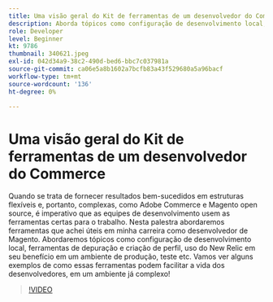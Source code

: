 ```yaml
---
title: Uma visão geral do Kit de ferramentas de um desenvolvedor do Commerce
description: Aborda tópicos como configuração de desenvolvimento local, ferramentas de depuração e criação de perfil, uso do New Relic em seu benefício em um ambiente de produção e testes.
role: Developer
level: Beginner
kt: 9786
thumbnail: 340621.jpeg
exl-id: 042d34a9-38c2-490d-bed6-bbc7c037981a
source-git-commit: ca06e5a8b1602a7bcfb83a43f529680a5a96bacf
workflow-type: tm+mt
source-wordcount: '136'
ht-degree: 0%

---
```


# Uma visão geral do Kit de ferramentas de um desenvolvedor do Commerce

Quando se trata de fornecer resultados bem-sucedidos em estruturas flexíveis e, portanto, complexas, como Adobe Commerce e Magento open source, é imperativo que as equipes de desenvolvimento usem as ferramentas certas para o trabalho. Nesta palestra abordaremos ferramentas que achei úteis em minha carreira como desenvolvedor de Magento. Abordaremos tópicos como configuração de desenvolvimento local, ferramentas de depuração e criação de perfil, uso do New Relic em seu benefício em um ambiente de produção, teste etc. Vamos ver alguns exemplos de como essas ferramentas podem facilitar a vida dos desenvolvedores, em um ambiente já complexo!

>[!VIDEO](https://video.tv.adobe.com/v/340621/?quality=12&learn=on)
